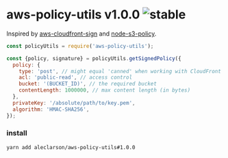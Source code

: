 
# aws-policy-utils v1.0.0 ![stable](https://img.shields.io/badge/stability-stable-4EBA0F.svg?style=flat)

Inspired by [aws-cloudfront-sign](https://github.com/jasonsims/aws-cloudfront-sign) and [node-s3-policy](https://github.com/tj/node-s3-policy).

```js
const policyUtils = require('aws-policy-utils');

const {policy, signature} = policyUtils.getSignedPolicy({
  policy: {
    type: 'post', // might equal 'canned' when working with CloudFront
    acl: 'public-read', // access control
    bucket: '(BUCKET_ID)', // the required bucket
    contentLength: 1000000, // max content length (in bytes)
  },
  privateKey: '/absolute/path/to/key.pem',
  algorithm: 'HMAC-SHA256',
});
```

### install

```sh
yarn add aleclarson/aws-policy-utils#1.0.0
```
